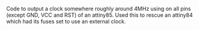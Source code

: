 Code to output a clock somewhere roughly around 4MHz using on all pins (except GND, VCC and RST) of an attiny85. Used this to rescue an attiny84 which had its fuses set to use an external clock.
